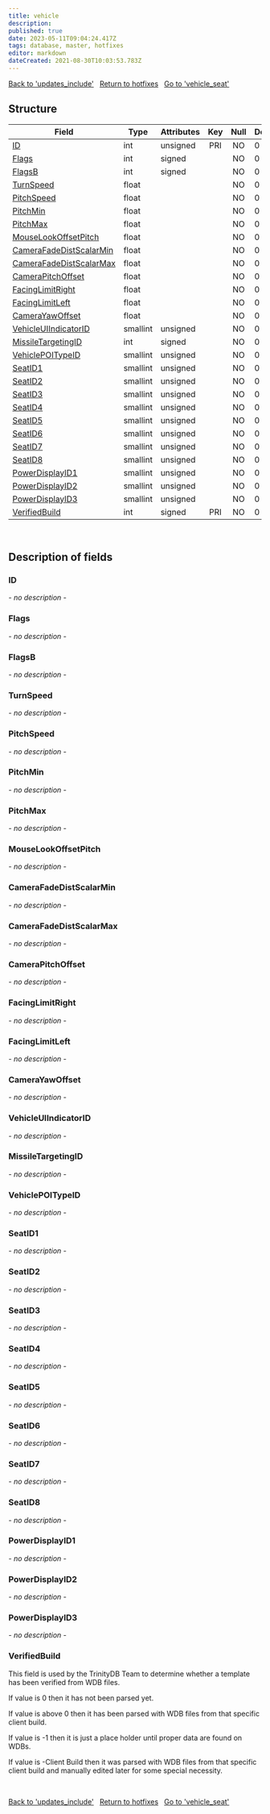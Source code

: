 ```yaml
---
title: vehicle
description: 
published: true
date: 2023-05-11T09:04:24.417Z
tags: database, master, hotfixes
editor: markdown
dateCreated: 2021-08-30T10:03:53.783Z
---
```


<a href="https://trinitycore.info/en/database/master/hotfixes/updates_include" class="mt-5 v-btn v-btn--depressed v-btn--flat v-btn--outlined theme--light v-size--default darkblue--text text--lighten-3"><span class="v-btn__content"><i aria-hidden="true" class="v-icon notranslate v-icon--left mdi mdi-arrow-left theme--light"></i><span>Back to 'updates_include'</span></span></a>&nbsp;&nbsp;&nbsp;<a href="https://trinitycore.info/en/database/master/hotfixes/home" class="mt-5 v-btn v-btn--depressed v-btn--flat v-btn--outlined theme--light v-size--default darkblue--text text--lighten-3"><span class="v-btn__content"><i aria-hidden="true" class="v-icon notranslate v-icon--left mdi mdi-home-outline theme--light"></i><span>Return to hotfixes</span></span></a>&nbsp;&nbsp;&nbsp;<a href="https://trinitycore.info/en/database/master/hotfixes/vehicle_seat" class="mt-5 v-btn v-btn--depressed v-btn--flat v-btn--outlined theme--light v-size--default darkblue--text text--lighten-3"><span class="v-btn__content"><span>Go to 'vehicle_seat'</span><i aria-hidden="true" class="v-icon notranslate v-icon--right mdi mdi-arrow-right theme--light"></i></span></a>

## Structure

| Field | Type | Attributes | Key | Null | Default | Extra | Comment |
| --- | --- | --- | :---: | :---: | --- | --- | --- |
| [ID](#id-alt) | int | unsigned | PRI | NO | 0 |  |  |
| [Flags](#flags) | int | signed |  | NO | 0 |  |  |
| [FlagsB](#flagsb) | int | signed |  | NO | 0 |  |  |
| [TurnSpeed](#turnspeed) | float |  |  | NO | 0 |  |  |
| [PitchSpeed](#pitchspeed) | float |  |  | NO | 0 |  |  |
| [PitchMin](#pitchmin) | float |  |  | NO | 0 |  |  |
| [PitchMax](#pitchmax) | float |  |  | NO | 0 |  |  |
| [MouseLookOffsetPitch](#mouselookoffsetpitch) | float |  |  | NO | 0 |  |  |
| [CameraFadeDistScalarMin](#camerafadedistscalarmin) | float |  |  | NO | 0 |  |  |
| [CameraFadeDistScalarMax](#camerafadedistscalarmax) | float |  |  | NO | 0 |  |  |
| [CameraPitchOffset](#camerapitchoffset) | float |  |  | NO | 0 |  |  |
| [FacingLimitRight](#facinglimitright) | float |  |  | NO | 0 |  |  |
| [FacingLimitLeft](#facinglimitleft) | float |  |  | NO | 0 |  |  |
| [CameraYawOffset](#camerayawoffset) | float |  |  | NO | 0 |  |  |
| [VehicleUIIndicatorID](#vehicleuiindicatorid) | smallint | unsigned |  | NO | 0 |  |  |
| [MissileTargetingID](#missiletargetingid) | int | signed |  | NO | 0 |  |  |
| [VehiclePOITypeID](#vehiclepoitypeid) | smallint | unsigned |  | NO | 0 |  |  |
| [SeatID1](#seatid1) | smallint | unsigned |  | NO | 0 |  |  |
| [SeatID2](#seatid2) | smallint | unsigned |  | NO | 0 |  |  |
| [SeatID3](#seatid3) | smallint | unsigned |  | NO | 0 |  |  |
| [SeatID4](#seatid4) | smallint | unsigned |  | NO | 0 |  |  |
| [SeatID5](#seatid5) | smallint | unsigned |  | NO | 0 |  |  |
| [SeatID6](#seatid6) | smallint | unsigned |  | NO | 0 |  |  |
| [SeatID7](#seatid7) | smallint | unsigned |  | NO | 0 |  |  |
| [SeatID8](#seatid8) | smallint | unsigned |  | NO | 0 |  |  |
| [PowerDisplayID1](#powerdisplayid1) | smallint | unsigned |  | NO | 0 |  |  |
| [PowerDisplayID2](#powerdisplayid2) | smallint | unsigned |  | NO | 0 |  |  |
| [PowerDisplayID3](#powerdisplayid3) | smallint | unsigned |  | NO | 0 |  |  |
| [VerifiedBuild](#verifiedbuild) | int | signed | PRI | NO | 0 |  |  |
&nbsp;
## Description of fields

### ID <!-- {#id-alt} -->
*- no description -*
&nbsp;

### Flags
*- no description -*
&nbsp;

### FlagsB
*- no description -*
&nbsp;

### TurnSpeed
*- no description -*
&nbsp;

### PitchSpeed
*- no description -*
&nbsp;

### PitchMin
*- no description -*
&nbsp;

### PitchMax
*- no description -*
&nbsp;

### MouseLookOffsetPitch
*- no description -*
&nbsp;

### CameraFadeDistScalarMin
*- no description -*
&nbsp;

### CameraFadeDistScalarMax
*- no description -*
&nbsp;

### CameraPitchOffset
*- no description -*
&nbsp;

### FacingLimitRight
*- no description -*
&nbsp;

### FacingLimitLeft
*- no description -*
&nbsp;

### CameraYawOffset
*- no description -*
&nbsp;

### VehicleUIIndicatorID
*- no description -*
&nbsp;

### MissileTargetingID
*- no description -*
&nbsp;

### VehiclePOITypeID
*- no description -*
&nbsp;

### SeatID1
*- no description -*
&nbsp;

### SeatID2
*- no description -*
&nbsp;

### SeatID3
*- no description -*
&nbsp;

### SeatID4
*- no description -*
&nbsp;

### SeatID5
*- no description -*
&nbsp;

### SeatID6
*- no description -*
&nbsp;

### SeatID7
*- no description -*
&nbsp;

### SeatID8
*- no description -*
&nbsp;

### PowerDisplayID1
*- no description -*
&nbsp;

### PowerDisplayID2
*- no description -*
&nbsp;

### PowerDisplayID3
*- no description -*
&nbsp;

### VerifiedBuild
This field is used by the TrinityDB Team to determine whether a template has been verified from WDB files.

If value is 0 then it has not been parsed yet.

If value is above 0 then it has been parsed with WDB files from that specific client build.

If value is -1 then it is just a place holder until proper data are found on WDBs.

If value is -Client Build then it was parsed with WDB files from that specific client build and manually edited later for some special necessity.

&nbsp;

<a href="https://trinitycore.info/en/database/master/hotfixes/updates_include" class="mt-5 v-btn v-btn--depressed v-btn--flat v-btn--outlined theme--light v-size--default darkblue--text text--lighten-3"><span class="v-btn__content"><i aria-hidden="true" class="v-icon notranslate v-icon--left mdi mdi-arrow-left theme--light"></i><span>Back to 'updates_include'</span></span></a>&nbsp;&nbsp;&nbsp;<a href="https://trinitycore.info/en/database/master/hotfixes/home" class="mt-5 v-btn v-btn--depressed v-btn--flat v-btn--outlined theme--light v-size--default darkblue--text text--lighten-3"><span class="v-btn__content"><i aria-hidden="true" class="v-icon notranslate v-icon--left mdi mdi-home-outline theme--light"></i><span>Return to hotfixes</span></span></a>&nbsp;&nbsp;&nbsp;<a href="https://trinitycore.info/en/database/master/hotfixes/vehicle_seat" class="mt-5 v-btn v-btn--depressed v-btn--flat v-btn--outlined theme--light v-size--default darkblue--text text--lighten-3"><span class="v-btn__content"><span>Go to 'vehicle_seat'</span><i aria-hidden="true" class="v-icon notranslate v-icon--right mdi mdi-arrow-right theme--light"></i></span></a>
